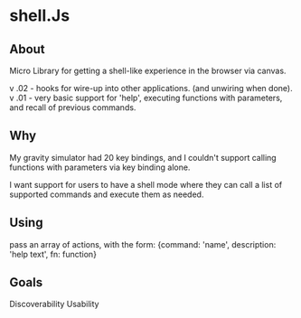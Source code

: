 shell.Js
================

## About

Micro Library for getting a shell-like experience in the browser via canvas.

v .02 - hooks for wire-up into other applications.  (and unwiring when done).
v .01 - very basic support for 'help', executing functions with parameters, and recall of previous commands.

## Why

My gravity simulator had 20 key bindings, and I couldn't support calling functions with parameters via key binding alone.  

I want support for users to have a shell mode where they can call a list of supported commands and execute them as needed.

## Using

pass an array of actions, with the form:
	{command: 'name', description: 'help text', fn: function}


## Goals

Discoverability
Usability